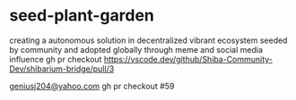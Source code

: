 # seed-plant-garden
creating a autonomous solution in decentralized vibrant ecosystem seeded by community and adopted globally through meme and social media influence
gh pr checkout https://vscode.dev/github/Shiba-Community-Dev/shibarium-bridge/pull/3

geniusj204@yahoo.com
gh pr checkout #59
